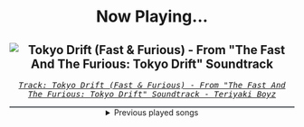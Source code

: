 <div align="center"> 
<h1>Now Playing...</h1>

![Tokyo Drift (Fast & Furious) - From "The Fast And The Furious: Tokyo Drift" Soundtrack](https://i.scdn.co/image/ab67616d00001e02aac3b3863e8f7a43a9b65a19)
--
_<samp><a href="https://open.spotify.com/track/0upFohXrGxIIAjyaJmCkMU">Track: Tokyo Drift (Fast & Furious) - From "The Fast And The Furious: Tokyo Drift" Soundtrack - Teriyaki Boyz</a></samp>_

<div style="border: 1px #4B5054 solid"></div>
<details>
  <summary>
    Previous played songs
  </summary>
  <table>
    <thead>
      <tr>
        <th>
          Artist
        </th>
        <th>
          Song
        </th>
        <th>
          Link
        </th>
      </tr>
    </thead>
    <tbody>
      <tr><td>Teriyaki Boyz</td><td>Tokyo Drift (Fast & Furious) - From "The Fast And The Furious: Tokyo Drift" Soundtrack</td><td><a href="https://open.spotify.com/track/0upFohXrGxIIAjyaJmCkMU">https://open.spotify.com/track/0upFohXrGxIIAjyaJmCkMU</a></td></tr><tr><td>Grits</td><td>Ooh Ahh (My Life Be Like) [feat. Tobymac]</td><td><a href="https://open.spotify.com/track/1KBN9lYx9QkfUJC3NSXlhQ">https://open.spotify.com/track/1KBN9lYx9QkfUJC3NSXlhQ</a></td></tr><tr><td>Chamillionaire</td><td>Ridin'</td><td><a href="https://open.spotify.com/track/3kZoay4ANo86ehb6s4RwS9">https://open.spotify.com/track/3kZoay4ANo86ehb6s4RwS9</a></td></tr><tr><td>Kid Ink</td><td>Ride Out</td><td><a href="https://open.spotify.com/track/5geGLxg6YpZjE3ZQg7PQi2">https://open.spotify.com/track/5geGLxg6YpZjE3ZQg7PQi2</a></td></tr><tr><td>Wiz Khalifa</td><td>Go Hard or Go Home</td><td><a href="https://open.spotify.com/track/4IXiFMhtXEbSEG8UoAeTwD">https://open.spotify.com/track/4IXiFMhtXEbSEG8UoAeTwD</a></td></tr><tr><td>2 Chainz</td><td>We Own It (Fast & Furious)</td><td><a href="https://open.spotify.com/track/2OQJKTtrH482waGFmOfJni">https://open.spotify.com/track/2OQJKTtrH482waGFmOfJni</a></td></tr><tr><td>Brian Tyler</td><td>Mustang Nismo</td><td><a href="https://open.spotify.com/track/1KFg8BWCMwBRmDbEUdorty">https://open.spotify.com/track/1KFg8BWCMwBRmDbEUdorty</a></td></tr><tr><td>Joe Budden</td><td>Pump It Up</td><td><a href="https://open.spotify.com/track/7tDbbfzB1d52lWP8rq8zRZ">https://open.spotify.com/track/7tDbbfzB1d52lWP8rq8zRZ</a></td></tr><tr><td>Don Omar</td><td>Conteo</td><td><a href="https://open.spotify.com/track/1hAdFL0nX23YcYxjJ02yxs">https://open.spotify.com/track/1hAdFL0nX23YcYxjJ02yxs</a></td></tr><tr><td>Don Omar</td><td>Bandoleros</td><td><a href="https://open.spotify.com/track/4BxzNZpcm1j3JczZzGNe2k">https://open.spotify.com/track/4BxzNZpcm1j3JczZzGNe2k</a></td></tr><tr><td>Ludacris</td><td>Act A Fool</td><td><a href="https://open.spotify.com/track/2v8PIeqk77XDChWADBK0KG">https://open.spotify.com/track/2v8PIeqk77XDChWADBK0KG</a></td></tr><tr><td>Joe Budden</td><td>Pump It Up</td><td><a href="https://open.spotify.com/track/7tDbbfzB1d52lWP8rq8zRZ">https://open.spotify.com/track/7tDbbfzB1d52lWP8rq8zRZ</a></td></tr><tr><td>Dillon Francis</td><td>Get Low</td><td><a href="https://open.spotify.com/track/3oZoXyU0SkDldgS7AcN4y4">https://open.spotify.com/track/3oZoXyU0SkDldgS7AcN4y4</a></td></tr><tr><td>Chingy</td><td>Gettin' It</td><td><a href="https://open.spotify.com/track/5ELcQ66F6oqhZJNqQLnFcQ">https://open.spotify.com/track/5ELcQ66F6oqhZJNqQLnFcQ</a></td></tr><tr><td>Jin</td><td>Peel Off</td><td><a href="https://open.spotify.com/track/3voXGBPL6IP2yEQDlK3bCe">https://open.spotify.com/track/3voXGBPL6IP2yEQDlK3bCe</a></td></tr><tr><td>Roy Jones Jr.</td><td>Can't Be Touched (feat. Mr. Magic & Trouble)</td><td><a href="https://open.spotify.com/track/3zmduBNsQ6BPDTZAkXzG5K">https://open.spotify.com/track/3zmduBNsQ6BPDTZAkXzG5K</a></td></tr><tr><td>Ja Rule</td><td>Furious</td><td><a href="https://open.spotify.com/track/4xh98RD1TjVR4nHa47iH72">https://open.spotify.com/track/4xh98RD1TjVR4nHa47iH72</a></td></tr><tr><td>Tank</td><td>Race Against Time Part 2</td><td><a href="https://open.spotify.com/track/7mihEEIJbHFASaHwDMNvFq">https://open.spotify.com/track/7mihEEIJbHFASaHwDMNvFq</a></td></tr><tr><td>DJ Shadow</td><td>Six Days - Remix</td><td><a href="https://open.spotify.com/track/5j3QqRGflS4o5jbsFSwKW1">https://open.spotify.com/track/5j3QqRGflS4o5jbsFSwKW1</a></td></tr><tr><td>DMX</td><td>X Gon' Give It To Ya</td><td><a href="https://open.spotify.com/track/1zzxoZVylsna2BQB65Ppcb">https://open.spotify.com/track/1zzxoZVylsna2BQB65Ppcb</a></td></tr>
    </tbody>
  </table>
</details>

</div>
